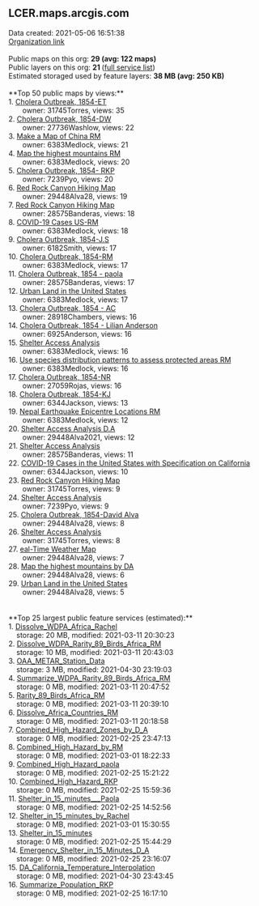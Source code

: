 <h2>LCER.maps.arcgis.com</h2> Data created: 2021-05-06 16:51:38 <br /><a target='new' href='https://LCER.maps.arcgis.com'>Organization link</a><br /><br />Public maps on this org: <b>29 (avg: 122 maps)</b><br />Public layers on this org: <b>21 </b>(<a target='new' href='https://services.arcgis.com/eGTLOrtFz8Z24LSV/ArcGIS/rest/services'>full service list</a>)<br />Estimated storaged used by feature layers: <b>38 MB (avg: 250 KB)</b><br /><br />**Top 50 public maps by views:**<br />  1. <a target='new' href='https://www.arcgis.com/home/item.html?id=8e10d04f95564667bc9658ff6abd816c'>Cholera Outbreak, 1854-ET</a> <br />  &nbsp;&nbsp;&nbsp;&nbsp; &nbsp;&nbsp;owner: 31745Torres, views: 35<br />  2. <a target='new' href='https://www.arcgis.com/home/item.html?id=c86900f9097b426f9d41c0ad7006cd96'>Cholera Outbreak, 1854-DW</a> <br />  &nbsp;&nbsp;&nbsp;&nbsp; &nbsp;&nbsp;owner: 27736Washlow, views: 22<br />  3. <a target='new' href='https://www.arcgis.com/home/item.html?id=76da7b53597843e9a45eebdefc669f92'>Make a Map of China RM</a> <br />  &nbsp;&nbsp;&nbsp;&nbsp; &nbsp;&nbsp;owner: 6383Medlock, views: 21<br />  4. <a target='new' href='https://www.arcgis.com/home/item.html?id=d39bc68152c543a5ac2dbc7c3831094a'>Map the highest mountains RM</a> <br />  &nbsp;&nbsp;&nbsp;&nbsp; &nbsp;&nbsp;owner: 6383Medlock, views: 20<br />  5. <a target='new' href='https://www.arcgis.com/home/item.html?id=3aa08ee508984aeca2565d8372b458a1'>Cholera Outbreak, 1854- RKP</a> <br />  &nbsp;&nbsp;&nbsp;&nbsp; &nbsp;&nbsp;owner: 7239Pyo, views: 20<br />  6. <a target='new' href='https://www.arcgis.com/home/item.html?id=66a1181287e84d11ba176838d03fb3e6'>Red Rock Canyon Hiking Map</a> <br />  &nbsp;&nbsp;&nbsp;&nbsp; &nbsp;&nbsp;owner: 29448Alva28, views: 19<br />  7. <a target='new' href='https://www.arcgis.com/home/item.html?id=04e61ea25f2d42be9475e29c94b72daf'>Red Rock Canyon Hiking Map</a> <br />  &nbsp;&nbsp;&nbsp;&nbsp; &nbsp;&nbsp;owner: 28575Banderas, views: 18<br />  8. <a target='new' href='https://www.arcgis.com/home/item.html?id=2239c7e4c3f544ffaff7a4f75aa9621d'>COVID-19 Cases US-RM</a> <br />  &nbsp;&nbsp;&nbsp;&nbsp; &nbsp;&nbsp;owner: 6383Medlock, views: 18<br />  9. <a target='new' href='https://www.arcgis.com/home/item.html?id=d1769b0c48a8455fa874dd9dc9b20505'>Cholera Outbreak, 1854-J.S</a> <br />  &nbsp;&nbsp;&nbsp;&nbsp; &nbsp;&nbsp;owner: 6182Smith, views: 17<br />  10. <a target='new' href='https://www.arcgis.com/home/item.html?id=fdb877bd0edd443dbf6b78fd805a7a20'>Cholera Outbreak, 1854-RM</a> <br />  &nbsp;&nbsp;&nbsp;&nbsp; &nbsp;&nbsp;owner: 6383Medlock, views: 17<br />  11. <a target='new' href='https://www.arcgis.com/home/item.html?id=b56377069e8643409ce32625e134f243'>Cholera Outbreak, 1854 - paola</a> <br />  &nbsp;&nbsp;&nbsp;&nbsp; &nbsp;&nbsp;owner: 28575Banderas, views: 17<br />  12. <a target='new' href='https://www.arcgis.com/home/item.html?id=de1b523c4efc4ae38c9967320196d667'>Urban Land in the United States</a> <br />  &nbsp;&nbsp;&nbsp;&nbsp; &nbsp;&nbsp;owner: 6383Medlock, views: 17<br />  13. <a target='new' href='https://www.arcgis.com/home/item.html?id=1c6cdeed074b4db094079bbd7d4bbb22'>Cholera Outbreak, 1854 - AC</a> <br />  &nbsp;&nbsp;&nbsp;&nbsp; &nbsp;&nbsp;owner: 28918Chambers, views: 16<br />  14. <a target='new' href='https://www.arcgis.com/home/item.html?id=1359aed4ca744190ae9d294b23da2189'>Cholera Outbreak, 1854 - Lilian Anderson</a> <br />  &nbsp;&nbsp;&nbsp;&nbsp; &nbsp;&nbsp;owner: 6925Anderson, views: 16<br />  15. <a target='new' href='https://www.arcgis.com/home/item.html?id=5dcd00b7ddf2490babc287f4c24ce2c7'>Shelter Access Analysis</a> <br />  &nbsp;&nbsp;&nbsp;&nbsp; &nbsp;&nbsp;owner: 6383Medlock, views: 16<br />  16. <a target='new' href='https://www.arcgis.com/home/item.html?id=259e45a4a5644965a127c6d6d6230cb9'>Use species distribution patterns to assess protected areas RM</a> <br />  &nbsp;&nbsp;&nbsp;&nbsp; &nbsp;&nbsp;owner: 6383Medlock, views: 16<br />  17. <a target='new' href='https://www.arcgis.com/home/item.html?id=9ef1037f773c4ecca368a11e5ff283fa'>Cholera Outbreak, 1854-NR</a> <br />  &nbsp;&nbsp;&nbsp;&nbsp; &nbsp;&nbsp;owner: 27059Rojas, views: 16<br />  18. <a target='new' href='https://www.arcgis.com/home/item.html?id=23f65f49849f4f2c91d4237d5f798e3b'>Cholera Outbreak, 1854-KJ</a> <br />  &nbsp;&nbsp;&nbsp;&nbsp; &nbsp;&nbsp;owner: 6344Jackson, views: 13<br />  19. <a target='new' href='https://www.arcgis.com/home/item.html?id=9eab33cbea3a4877b34506a1c68df5af'>Nepal Earthquake Epicentre Locations RM</a> <br />  &nbsp;&nbsp;&nbsp;&nbsp; &nbsp;&nbsp;owner: 6383Medlock, views: 12<br />  20. <a target='new' href='https://www.arcgis.com/home/item.html?id=f4fd31a37ace40bfabf420b10d2fb143'>Shelter Access Analysis D.A</a> <br />  &nbsp;&nbsp;&nbsp;&nbsp; &nbsp;&nbsp;owner: 29448Alva2021, views: 12<br />  21. <a target='new' href='https://www.arcgis.com/home/item.html?id=f692500dc0194b04b2a2b75b6f944d67'>Shelter Access Analysis</a> <br />  &nbsp;&nbsp;&nbsp;&nbsp; &nbsp;&nbsp;owner: 28575Banderas, views: 11<br />  22. <a target='new' href='https://www.arcgis.com/home/item.html?id=ca25ccf1b9934c77bbe74fc8c36b9ee2'>COVID-19 Cases in the United States with Specification on California</a> <br />  &nbsp;&nbsp;&nbsp;&nbsp; &nbsp;&nbsp;owner: 6344Jackson, views: 10<br />  23. <a target='new' href='https://www.arcgis.com/home/item.html?id=8e4b5e4d0c5646578dce9aa45204c269'>Red Rock Canyon Hiking Map</a> <br />  &nbsp;&nbsp;&nbsp;&nbsp; &nbsp;&nbsp;owner: 31745Torres, views: 9<br />  24. <a target='new' href='https://www.arcgis.com/home/item.html?id=aec1ad6ec62e46f7a9356950148908bd'>Shelter Access Analysis</a> <br />  &nbsp;&nbsp;&nbsp;&nbsp; &nbsp;&nbsp;owner: 7239Pyo, views: 9<br />  25. <a target='new' href='https://www.arcgis.com/home/item.html?id=4f383ea4a89a4e6c9bfc1e1e6db81f84'>Cholera Outbreak, 1854-David Alva</a> <br />  &nbsp;&nbsp;&nbsp;&nbsp; &nbsp;&nbsp;owner: 29448Alva28, views: 8<br />  26. <a target='new' href='https://www.arcgis.com/home/item.html?id=e00df877d30f4ee586a2ff4467dd0812'>Shelter Access Analysis</a> <br />  &nbsp;&nbsp;&nbsp;&nbsp; &nbsp;&nbsp;owner: 31745Torres, views: 8<br />  27. <a target='new' href='https://www.arcgis.com/home/item.html?id=08fc88f1552141ea9d5071ffd7db591a'>eal-Time Weather Map</a> <br />  &nbsp;&nbsp;&nbsp;&nbsp; &nbsp;&nbsp;owner: 29448Alva28, views: 7<br />  28. <a target='new' href='https://www.arcgis.com/home/item.html?id=678c6e99165242a48261d54ed8b55990'>Map the highest mountains by DA</a> <br />  &nbsp;&nbsp;&nbsp;&nbsp; &nbsp;&nbsp;owner: 29448Alva28, views: 6<br />  29. <a target='new' href='https://www.arcgis.com/home/item.html?id=001e1a5e92584a7285a81786b69e49b5'>Urban Land in the United States</a> <br />  &nbsp;&nbsp;&nbsp;&nbsp; &nbsp;&nbsp;owner: 29448Alva28, views: 5<br /><br /><br />**Top 25 largest public feature services (estimated):**<br /> 1. <a target='new' href='https://www.arcgis.com/home/item.html?id=1a2358974a2341439687354b718a9086'>Dissolve_WDPA_Africa_Rachel</a><br /> &nbsp;&nbsp;&nbsp;&nbsp;storage: 20 MB, modified: 2021-03-11 20:30:23<br /> 2. <a target='new' href='https://www.arcgis.com/home/item.html?id=70dfea30ebac40df9760ca0cd162c317'>Dissolve_WDPA_Rarity_89_Birds_Africa_RM</a><br /> &nbsp;&nbsp;&nbsp;&nbsp;storage: 10 MB, modified: 2021-03-11 20:43:03<br /> 3. <a target='new' href='https://www.arcgis.com/home/item.html?id=d49cfbb61e834690919de0ac91fcdf22'>OAA_METAR_Station_Data</a><br /> &nbsp;&nbsp;&nbsp;&nbsp;storage: 3 MB, modified: 2021-04-30 23:19:03<br /> 4. <a target='new' href='https://www.arcgis.com/home/item.html?id=970156e2eadf4dcf84ff8b56bd7a263f'>Summarize_WDPA_Rarity_89_Birds_Africa_RM</a><br /> &nbsp;&nbsp;&nbsp;&nbsp;storage: 0 MB, modified: 2021-03-11 20:47:52<br /> 5. <a target='new' href='https://www.arcgis.com/home/item.html?id=a2af0478f333408dac4f9127e0b1cd31'>Rarity_89_Birds_Africa_RM</a><br /> &nbsp;&nbsp;&nbsp;&nbsp;storage: 0 MB, modified: 2021-03-11 20:39:10<br /> 6. <a target='new' href='https://www.arcgis.com/home/item.html?id=d413dbbedd8d4a8db1d2ed7a6bd956ef'>Dissolve_Africa_Countries_RM</a><br /> &nbsp;&nbsp;&nbsp;&nbsp;storage: 0 MB, modified: 2021-03-11 20:18:58<br /> 7. <a target='new' href='https://www.arcgis.com/home/item.html?id=89141677a38d45478d2c8497b04de5ae'>Combined_High_Hazard_Zones_by_D_A</a><br /> &nbsp;&nbsp;&nbsp;&nbsp;storage: 0 MB, modified: 2021-02-25 23:47:13<br /> 8. <a target='new' href='https://www.arcgis.com/home/item.html?id=e6bc925e3b4342f2ac97844065d79834'>Combined_High_Hazard_by_RM</a><br /> &nbsp;&nbsp;&nbsp;&nbsp;storage: 0 MB, modified: 2021-03-01 18:22:33<br /> 9. <a target='new' href='https://www.arcgis.com/home/item.html?id=f479b0074a394a6db055d80bce017cd7'>Combined_High_Hazard_paola</a><br /> &nbsp;&nbsp;&nbsp;&nbsp;storage: 0 MB, modified: 2021-02-25 15:21:22<br /> 10. <a target='new' href='https://www.arcgis.com/home/item.html?id=a7a6247b13cb4cbdba9865408ca1f072'>Combined_High_Hazard_RKP</a><br /> &nbsp;&nbsp;&nbsp;&nbsp;storage: 0 MB, modified: 2021-02-25 15:59:36<br /> 11. <a target='new' href='https://www.arcgis.com/home/item.html?id=ee4359922a4849f5bd77a34d65990eb8'>Shelter_in_15_minutes___Paola</a><br /> &nbsp;&nbsp;&nbsp;&nbsp;storage: 0 MB, modified: 2021-02-25 14:52:56<br /> 12. <a target='new' href='https://www.arcgis.com/home/item.html?id=9dc0b80599b1496ab6f921fb38a5045b'>Shelter_in_15_minutes_by_Rachel</a><br /> &nbsp;&nbsp;&nbsp;&nbsp;storage: 0 MB, modified: 2021-03-01 15:30:55<br /> 13. <a target='new' href='https://www.arcgis.com/home/item.html?id=d39b3c6533a24854acc682815f3c5472'>Shelter_in_15_minutes</a><br /> &nbsp;&nbsp;&nbsp;&nbsp;storage: 0 MB, modified: 2021-02-25 15:44:29<br /> 14. <a target='new' href='https://www.arcgis.com/home/item.html?id=8d4832317d654d1b94913dae037a206d'>Emergency_Shelter_in_15_Minutes_D_A</a><br /> &nbsp;&nbsp;&nbsp;&nbsp;storage: 0 MB, modified: 2021-02-25 23:16:07<br /> 15. <a target='new' href='https://www.arcgis.com/home/item.html?id=7995e5320dd84d12985119d0905e995a'>DA_California_Temperature_Interpolation</a><br /> &nbsp;&nbsp;&nbsp;&nbsp;storage: 0 MB, modified: 2021-04-30 23:43:45<br /> 16. <a target='new' href='https://www.arcgis.com/home/item.html?id=71bc4100d1a249d7a6556fe9265c46d8'>Summarize_Population_RKP</a><br /> &nbsp;&nbsp;&nbsp;&nbsp;storage: 0 MB, modified: 2021-02-25 16:17:10<br />